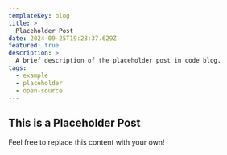 ```yaml
---
templateKey: blog
title: >
  Placeholder Post
date: 2024-09-25T19:28:37.629Z
featured: true
description: >
  A brief description of the placeholder post in code blog.
tags:
  - example
  - placeholder
  - open-source
---
```


## This is a Placeholder Post

Feel free to replace this content with your own!
